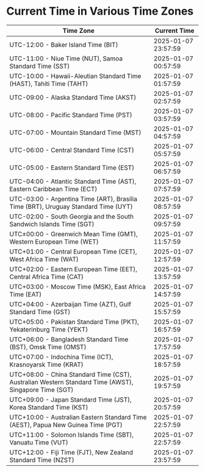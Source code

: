 # Current Time in Various Time Zones

| Time Zone | Current Time |
|-----------|--------------|
| UTC-12:00 - Baker Island Time (BIT) | 2025-01-07 23:57:59 |
| UTC-11:00 - Niue Time (NUT), Samoa Standard Time (SST) | 2025-01-07 00:57:59 |
| UTC-10:00 - Hawaii-Aleutian Standard Time (HAST), Tahiti Time (TAHT) | 2025-01-07 01:57:59 |
| UTC-09:00 - Alaska Standard Time (AKST) | 2025-01-07 02:57:59 |
| UTC-08:00 - Pacific Standard Time (PST) | 2025-01-07 03:57:59 |
| UTC-07:00 - Mountain Standard Time (MST) | 2025-01-07 04:57:59 |
| UTC-06:00 - Central Standard Time (CST) | 2025-01-07 05:57:59 |
| UTC-05:00 - Eastern Standard Time (EST) | 2025-01-07 06:57:59 |
| UTC-04:00 - Atlantic Standard Time (AST), Eastern Caribbean Time (ECT) | 2025-01-07 07:57:59 |
| UTC-03:00 - Argentina Time (ART), Brasília Time (BRT), Uruguay Standard Time (UYT) | 2025-01-07 08:57:59 |
| UTC-02:00 - South Georgia and the South Sandwich Islands Time (SGT) | 2025-01-07 09:57:59 |
| UTC±00:00 - Greenwich Mean Time (GMT), Western European Time (WET) | 2025-01-07 11:57:59 |
| UTC+01:00 - Central European Time (CET), West Africa Time (WAT) | 2025-01-07 12:57:59 |
| UTC+02:00 - Eastern European Time (EET), Central Africa Time (CAT) | 2025-01-07 13:57:59 |
| UTC+03:00 - Moscow Time (MSK), East Africa Time (EAT) | 2025-01-07 14:57:59 |
| UTC+04:00 - Azerbaijan Time (AZT), Gulf Standard Time (GST) | 2025-01-07 15:57:59 |
| UTC+05:00 - Pakistan Standard Time (PKT), Yekaterinburg Time (YEKT) | 2025-01-07 16:57:59 |
| UTC+06:00 - Bangladesh Standard Time (BST), Omsk Time (OMST) | 2025-01-07 17:57:59 |
| UTC+07:00 - Indochina Time (ICT), Krasnoyarsk Time (KRAT) | 2025-01-07 18:57:59 |
| UTC+08:00 - China Standard Time (CST), Australian Western Standard Time (AWST), Singapore Time (SGT) | 2025-01-07 19:57:59 |
| UTC+09:00 - Japan Standard Time (JST), Korea Standard Time (KST) | 2025-01-07 20:57:59 |
| UTC+10:00 - Australian Eastern Standard Time (AEST), Papua New Guinea Time (PGT) | 2025-01-07 22:57:59 |
| UTC+11:00 - Solomon Islands Time (SBT), Vanuatu Time (VUT) | 2025-01-07 22:57:59 |
| UTC+12:00 - Fiji Time (FJT), New Zealand Standard Time (NZST) | 2025-01-07 23:57:59 |
